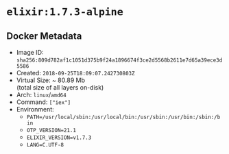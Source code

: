 # `elixir:1.7.3-alpine`

## Docker Metadata

- Image ID: `sha256:809d782af1c1051d375b9f24a1896674f3ce2d5568b2611e7d65a39ece3d5586`
- Created: `2018-09-25T18:09:07.242730803Z`
- Virtual Size: ~ 80.89 Mb  
  (total size of all layers on-disk)
- Arch: `linux`/`amd64`
- Command: `["iex"]`
- Environment:
  - `PATH=/usr/local/sbin:/usr/local/bin:/usr/sbin:/usr/bin:/sbin:/bin`
  - `OTP_VERSION=21.1`
  - `ELIXIR_VERSION=v1.7.3`
  - `LANG=C.UTF-8`

